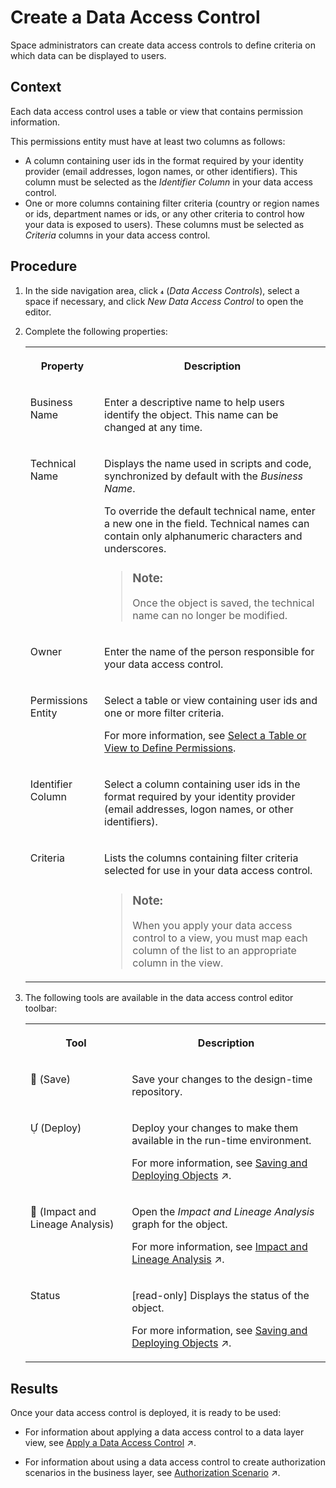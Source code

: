 <!-- loio5246328ec59045cb9c2aa693daee2557 -->

<link rel="stylesheet" type="text/css" href="../css/sap-icons.css"/>

# Create a Data Access Control

Space administrators can create data access controls to define criteria on which data can be displayed to users.



## Context

Each data access control uses a table or view that contains permission information.

This permissions entity must have at least two columns as follows:

-   A column containing user ids in the format required by your identity provider \(email addresses, logon names, or other identifiers\). This column must be selected as the *Identifier Column* in your data access control.
-   One or more columns containing filter criteria \(country or region names or ids, department names or ids, or any other criteria to control how your data is exposed to users\). These columns must be selected as *Criteria* columns in your data access control.



## Procedure

1.  In the side navigation area, click <span class="SAP-icons"></span> \(*Data Access Controls*\), select a space if necessary, and click *New Data Access Control* to open the editor.

2.  Complete the following properties:


    <table>
    <tr>
    <th valign="top">

    Property


    
    </th>
    <th valign="top">

    Description


    
    </th>
    </tr>
    <tr>
    <td valign="top">

     Business Name 


    
    </td>
    <td valign="top">

     Enter a descriptive name to help users identify the object. This name can be changed at any time. 


    
    </td>
    </tr>
    <tr>
    <td valign="top">

     Technical Name 


    
    </td>
    <td valign="top">

     Displays the name used in scripts and code, synchronized by default with the *Business Name*. 

    To override the default technical name, enter a new one in the field. Technical names can contain only alphanumeric characters and underscores.

    > ### Note:  
    > Once the object is saved, the technical name can no longer be modified.


    
    </td>
    </tr>
    <tr>
    <td valign="top">

    Owner


    
    </td>
    <td valign="top">

    Enter the name of the person responsible for your data access control.


    
    </td>
    </tr>
    <tr>
    <td valign="top">

    Permissions Entity


    
    </td>
    <td valign="top">

    Select a table or view containing user ids and one or more filter criteria. 

    For more information, see [Select a Table or View to Define Permissions](select-a-table-or-view-to-define-permissions-ffcae43.md).


    
    </td>
    </tr>
    <tr>
    <td valign="top">

    Identifier Column


    
    </td>
    <td valign="top">

    Select a column containing user ids in the format required by your identity provider \(email addresses, logon names, or other identifiers\).


    
    </td>
    </tr>
    <tr>
    <td valign="top">

    Criteria


    
    </td>
    <td valign="top">

    Lists the columns containing filter criteria selected for use in your data access control. 

    > ### Note:  
    > When you apply your data access control to a view, you must map each column of the list to an appropriate column in the view.


    
    </td>
    </tr>
    </table>
    
3.  The following tools are available in the data access control editor toolbar:


    <table>
    <tr>
    <th valign="top">

    Tool


    
    </th>
    <th valign="top">

    Description


    
    </th>
    </tr>
    <tr>
    <td valign="top">

    <span class="FPA-icons"></span> \(Save\)


    
    </td>
    <td valign="top">

    Save your changes to the design-time repository.


    
    </td>
    </tr>
    <tr>
    <td valign="top">

    <span class="SAP-icons"></span> \(Deploy\)


    
    </td>
    <td valign="top">

    Deploy your changes to make them available in the run-time environment. 

    For more information, see [Saving and Deploying Objects](https://help.sap.com/viewer/24f836070a704022a40c15442163e5cf/internal/en-US/7c0b560e2cb94eea86219d78d87f9623.html "When you save an object, it is stored in the SAP Datasphere repository, which contains the design-time definitions of all your objects. When you deploy an object, you are creating a run-time version for use in the SAP Datasphere database.") :arrow_upper_right:.


    
    </td>
    </tr>
    <tr>
    <td valign="top">

    <span class="FPA-icons"></span> \(Impact and Lineage Analysis\)


    
    </td>
    <td valign="top">

    Open the *Impact and Lineage Analysis* graph for the object. 

    For more information, see [Impact and Lineage Analysis](https://help.sap.com/viewer/24f836070a704022a40c15442163e5cf/internal/en-US/9da4892cb0e4427ab80ad8d89e6676b8.html "The Impact and Lineage Analysis diagram helps you to understand the lineage (or data provenance) of a selected object, along with its impacts - the objects that depend on it and that will be impacted by any changes that are made to it.") :arrow_upper_right:.


    
    </td>
    </tr>
    <tr>
    <td valign="top">

    Status


    
    </td>
    <td valign="top">

    \[read-only\] Displays the status of the object. 

    For more information, see [Saving and Deploying Objects](https://help.sap.com/viewer/24f836070a704022a40c15442163e5cf/internal/en-US/7c0b560e2cb94eea86219d78d87f9623.html "When you save an object, it is stored in the SAP Datasphere repository, which contains the design-time definitions of all your objects. When you deploy an object, you are creating a run-time version for use in the SAP Datasphere database.") :arrow_upper_right:.


    
    </td>
    </tr>
    </table>
    



## Results

Once your data access control is deployed, it is ready to be used:

-   For information about applying a data access control to a data layer view, see [Apply a Data Access Control](https://help.sap.com/viewer/24f836070a704022a40c15442163e5cf/internal/en-US/8f79fc80d6134a89a03837a205d340cd.html "You can apply one or more data access controls to a view to control the data that users will see based on the specified criteria.") :arrow_upper_right:.

-   For information about using a data access control to create authorization scenarios in the business layer, see [Authorization Scenario](https://help.sap.com/viewer/24f836070a704022a40c15442163e5cf/internal/en-US/46d8c42e1b1f421c9735a7cbc6fdba60.html "Authorization scenarios allow modelers to define which data is relevant to a user&apos;s context. They are made available through business entities and can be used in consumption models for specific use-cases.") :arrow_upper_right:.



